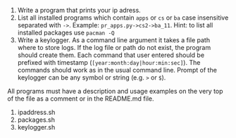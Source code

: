 1. Write a program that prints your ip adress.
1. List all installed programs which contain `apps` or `cs` or `ba` case insensitive separated with `->`. Example: `pr_apps.py->cs2->ba_11`. Hint: to list all installed packages use `pacman -Q`
1. Write a keylogger. As a command line argument it takes a file path where to store logs. If the log file or path do not exist, the program should create them. Each command that user entered should be prefixed with timestamp (`[year:month:day|hour:min:sec]`). The commands should work as in the usual command line. Prompt of the keylogger can be any symbol or string (e.g. `>` or `$`).

All programs must have a description and usage examples on the very top of the file as a comment or in the README.md file.


1. ipaddress.sh
2. packages.sh
3. keylogger.sh
